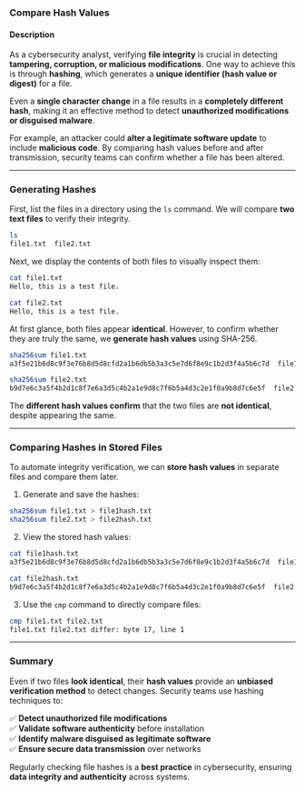 ### **Compare Hash Values**

#### **Description**  
As a cybersecurity analyst, verifying **file integrity** is crucial in detecting **tampering, corruption, or malicious modifications**. One way to achieve this is through **hashing**, which generates a **unique identifier (hash value or digest)** for a file.  

Even a **single character change** in a file results in a **completely different hash**, making it an effective method to detect **unauthorized modifications or disguised malware**.  

For example, an attacker could **alter a legitimate software update** to include **malicious code**. By comparing hash values before and after transmission, security teams can confirm whether a file has been altered.  

---

### **Generating Hashes**  
First, list the files in a directory using the `ls` command. We will compare **two text files** to verify their integrity.  

```bash
ls
file1.txt  file2.txt
```

Next, we display the contents of both files to visually inspect them:  

```bash
cat file1.txt  
Hello, this is a test file.  

cat file2.txt  
Hello, this is a test file.  
```

At first glance, both files appear **identical**. However, to confirm whether they are truly the same, we **generate hash values** using SHA-256.  

```bash
sha256sum file1.txt  
a3f5e21b6d8c9f3e76b8d5d8cfd2a1b6db5b3a3c5e7d6f8e9c1b2d3f4a5b6c7d  file1.txt  

sha256sum file2.txt  
b9d7e6c3a5f4b2d1c8f7e6a3d5c4b2a1e9d8c7f6b5a4d3c2e1f0a9b8d7c6e5f  file2.txt  
```

The **different hash values confirm** that the two files are **not identical**, despite appearing the same.  

---

### **Comparing Hashes in Stored Files**  
To automate integrity verification, we can **store hash values** in separate files and compare them later.  

1. Generate and save the hashes:  

```bash
sha256sum file1.txt > file1hash.txt  
sha256sum file2.txt > file2hash.txt  
```

2. View the stored hash values:  

```bash
cat file1hash.txt  
a3f5e21b6d8c9f3e76b8d5d8cfd2a1b6db5b3a3c5e7d6f8e9c1b2d3f4a5b6c7d  file1.txt  

cat file2hash.txt  
b9d7e6c3a5f4b2d1c8f7e6a3d5c4b2a1e9d8c7f6b5a4d3c2e1f0a9b8d7c6e5f  file2.txt  
```

3. Use the `cmp` command to directly compare files:  

```bash
cmp file1.txt file2.txt  
file1.txt file2.txt differ: byte 17, line 1  
```

---

### **Summary**  
Even if two files **look identical**, their **hash values** provide an **unbiased verification method** to detect changes. Security teams use hashing techniques to:  

✅ **Detect unauthorized file modifications**  
✅ **Validate software authenticity** before installation  
✅ **Identify malware disguised as legitimate software**  
✅ **Ensure secure data transmission** over networks  

Regularly checking file hashes is a **best practice** in cybersecurity, ensuring **data integrity and authenticity** across systems.
